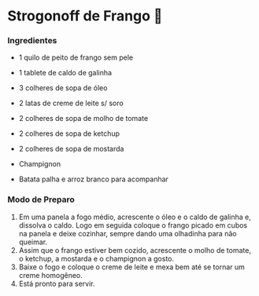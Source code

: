 # Strogonoff de Frango :chicken:

### Ingredientes

+ 1 quilo de peito de frango sem pele

+ 1 tablete de caldo de galinha

+ 3 colheres de sopa de óleo

+ 2 latas de creme de leite s/ soro

+ 2 colheres de sopa de molho de tomate

+ 2 colheres de sopa de ketchup

+ 2 colheres de sopa de mostarda

+ Champignon

+ Batata palha e arroz branco para acompanhar

### Modo de Preparo

1. Em uma panela a fogo médio, acrescente o óleo e o caldo de galinha e, dissolva o caldo. Logo em seguida coloque o frango picado em cubos na panela e deixe cozinhar, sempre dando uma olhadinha para não queimar.
2. Assim que o frango estiver bem cozido, acrescente o molho de tomate, o ketchup, a mostarda e o champignon a gosto.
3. Baixe o fogo e coloque o creme  de leite e mexa bem até se tornar um creme homogêneo.
4. Está  pronto para servir.
